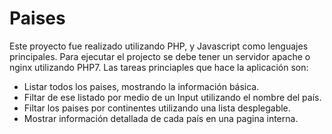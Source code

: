 # Paises
Este proyecto fue realizado utilizando PHP, y Javascript como lenguajes principales. Para ejecutar el projecto se debe tener un servidor apache o nginx utilizando PHP7. Las tareas princiaples que hace la aplicación son:

* Listar todos los paises, mostrando la información básica.
* Filtar de ese listado por medio de un Input utilizando el nombre del país.
* Filtar los paises por continentes utilizando una lista desplegable.
* Mostrar información detallada de cada país en una pagina interna.

